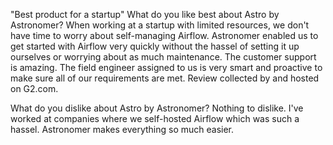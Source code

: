 "Best product for a startup"
What do you like best about Astro by Astronomer?
When working at a startup with limited resources, we don't have time to worry about self-managing Airflow. Astronomer enabled us to get started with Airflow very quickly without the hassel of setting it up ourselves or worrying about as much maintenance. The customer support is amazing. The field engineer assigned to us is very smart and proactive to make sure all of our requirements are met.
Review collected by and hosted on G2.com.

What do you dislike about Astro by Astronomer?
Nothing to dislike. I've worked at companies where we self-hosted Airflow which was such a hassel. Astronomer makes everything so much easier.
